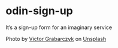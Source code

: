 # odin-sign-up
It’s a sign-up form for an imaginary service


Photo by <a href="https://unsplash.com/@victor_vector?utm_source=unsplash&utm_medium=referral&utm_content=creditCopyText">Victor Grabarczyk</a> on <a href="https://unsplash.com/?utm_source=unsplash&utm_medium=referral&utm_content=creditCopyText">Unsplash</a>
  